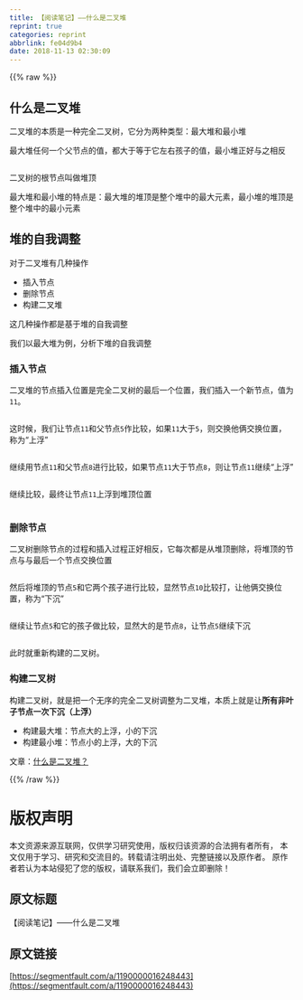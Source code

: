 ```yaml
---
title: 【阅读笔记】——什么是二叉堆
reprint: true
categories: reprint
abbrlink: fe04d9b4
date: 2018-11-13 02:30:09
---
```


{{% raw %}}
<h2>&#x4EC0;&#x4E48;&#x662F;&#x4E8C;&#x53C9;&#x5806;</h2><p>&#x4E8C;&#x53C9;&#x5806;&#x7684;&#x672C;&#x8D28;&#x662F;&#x4E00;&#x79CD;&#x5B8C;&#x5168;&#x4E8C;&#x53C9;&#x6811;&#xFF0C;&#x5B83;&#x5206;&#x4E3A;&#x4E24;&#x79CD;&#x7C7B;&#x578B;&#xFF1A;&#x6700;&#x5927;&#x5806;&#x548C;&#x6700;&#x5C0F;&#x5806;</p><p>&#x6700;&#x5927;&#x5806;&#x4EFB;&#x4F55;&#x4E00;&#x4E2A;&#x7236;&#x8282;&#x70B9;&#x7684;&#x503C;&#xFF0C;&#x90FD;&#x5927;&#x4E8E;&#x7B49;&#x4E8E;&#x5B83;&#x5DE6;&#x53F3;&#x5B69;&#x5B50;&#x7684;&#x503C;&#xFF0C;&#x6700;&#x5C0F;&#x5806;&#x6B63;&#x597D;&#x4E0E;&#x4E4B;&#x76F8;&#x53CD;</p><p><span class="img-wrap"><img data-src="/img/remote/1460000016248446?w=645&amp;h=555" src="https://static.alili.tech/img/remote/1460000016248446?w=645&amp;h=555" alt="" title=""></span></p><p>&#x4E8C;&#x53C9;&#x6811;&#x7684;&#x6839;&#x8282;&#x70B9;&#x53EB;&#x505A;&#x5806;&#x9876;</p><p>&#x6700;&#x5927;&#x5806;&#x548C;&#x6700;&#x5C0F;&#x5806;&#x7684;&#x7279;&#x70B9;&#x662F;&#xFF1A;&#x6700;&#x5927;&#x5806;&#x7684;&#x5806;&#x9876;&#x662F;&#x6574;&#x4E2A;&#x5806;&#x4E2D;&#x7684;&#x6700;&#x5927;&#x5143;&#x7D20;&#xFF0C;&#x6700;&#x5C0F;&#x5806;&#x7684;&#x5806;&#x9876;&#x662F;&#x6574;&#x4E2A;&#x5806;&#x4E2D;&#x7684;&#x6700;&#x5C0F;&#x5143;&#x7D20;</p><h2>&#x5806;&#x7684;&#x81EA;&#x6211;&#x8C03;&#x6574;</h2><p>&#x5BF9;&#x4E8E;&#x4E8C;&#x53C9;&#x5806;&#x6709;&#x51E0;&#x79CD;&#x64CD;&#x4F5C;</p><ul><li>&#x63D2;&#x5165;&#x8282;&#x70B9;</li><li>&#x5220;&#x9664;&#x8282;&#x70B9;</li><li>&#x6784;&#x5EFA;&#x4E8C;&#x53C9;&#x5806;</li></ul><p>&#x8FD9;&#x51E0;&#x79CD;&#x64CD;&#x4F5C;&#x90FD;&#x662F;&#x57FA;&#x4E8E;&#x5806;&#x7684;&#x81EA;&#x6211;&#x8C03;&#x6574;</p><p>&#x6211;&#x4EEC;&#x4EE5;&#x6700;&#x5927;&#x5806;&#x4E3A;&#x4F8B;&#xFF0C;&#x5206;&#x6790;&#x4E0B;&#x5806;&#x7684;&#x81EA;&#x6211;&#x8C03;&#x6574;</p><h3>&#x63D2;&#x5165;&#x8282;&#x70B9;</h3><p>&#x4E8C;&#x53C9;&#x5806;&#x7684;&#x8282;&#x70B9;&#x63D2;&#x5165;&#x4F4D;&#x7F6E;&#x662F;&#x5B8C;&#x5168;&#x4E8C;&#x53C9;&#x6811;&#x7684;&#x6700;&#x540E;&#x4E00;&#x4E2A;&#x4F4D;&#x7F6E;&#xFF0C;&#x6211;&#x4EEC;&#x63D2;&#x5165;&#x4E00;&#x4E2A;&#x65B0;&#x8282;&#x70B9;&#xFF0C;&#x503C;&#x4E3A;<code>11</code>&#x3002;</p><p><span class="img-wrap"><img data-src="/img/remote/1460000016248447?w=813&amp;h=546" src="https://static.alili.tech/img/remote/1460000016248447?w=813&amp;h=546" alt="" title=""></span></p><p>&#x8FD9;&#x65F6;&#x5019;&#xFF0C;&#x6211;&#x4EEC;&#x8BA9;&#x8282;&#x70B9;<code>11</code>&#x548C;&#x7236;&#x8282;&#x70B9;<code>5</code>&#x4F5C;&#x6BD4;&#x8F83;&#xFF0C;&#x5982;&#x679C;<code>11</code>&#x5927;&#x4E8E;<code>5</code>&#xFF0C;&#x5219;&#x4EA4;&#x6362;&#x4ED6;&#x4FE9;&#x4EA4;&#x6362;&#x4F4D;&#x7F6E;&#xFF0C;&#x79F0;&#x4E3A;&#x201C;&#x4E0A;&#x6D6E;&#x201D;</p><p><span class="img-wrap"><img data-src="/img/remote/1460000016248448?w=888&amp;h=586" src="https://static.alili.tech/img/remote/1460000016248448?w=888&amp;h=586" alt="" title=""></span></p><p>&#x7EE7;&#x7EED;&#x7528;&#x8282;&#x70B9;<code>11</code>&#x548C;&#x7236;&#x8282;&#x70B9;<code>8</code>&#x8FDB;&#x884C;&#x6BD4;&#x8F83;&#xFF0C;&#x5982;&#x679C;&#x8282;&#x70B9;<code>11</code>&#x5927;&#x4E8E;&#x8282;&#x70B9;<code>8</code>&#xFF0C;&#x5219;&#x8BA9;&#x8282;&#x70B9;<code>11</code>&#x7EE7;&#x7EED;&#x201C;&#x4E0A;&#x6D6E;&#x201D;</p><p><span class="img-wrap"><img data-src="/img/remote/1460000016248449?w=784&amp;h=588" src="https://static.alili.tech/img/remote/1460000016248449?w=784&amp;h=588" alt="" title=""></span></p><p>&#x7EE7;&#x7EED;&#x6BD4;&#x8F83;&#xFF0C;&#x6700;&#x7EC8;&#x8BA9;&#x8282;&#x70B9;<code>11</code>&#x4E0A;&#x6D6E;&#x5230;&#x5806;&#x9876;&#x4F4D;&#x7F6E;</p><p><span class="img-wrap"><img data-src="/img/remote/1460000016248450?w=765&amp;h=543" src="https://static.alili.tech/img/remote/1460000016248450?w=765&amp;h=543" alt="" title=""></span></p><h3>&#x5220;&#x9664;&#x8282;&#x70B9;</h3><p>&#x4E8C;&#x53C9;&#x6811;&#x5220;&#x9664;&#x8282;&#x70B9;&#x7684;&#x8FC7;&#x7A0B;&#x548C;&#x63D2;&#x5165;&#x8FC7;&#x7A0B;&#x6B63;&#x597D;&#x76F8;&#x53CD;&#xFF0C;&#x5B83;&#x6BCF;&#x6B21;&#x90FD;&#x662F;&#x4ECE;&#x5806;&#x9876;&#x5220;&#x9664;&#xFF0C;&#x5C06;&#x5806;&#x9876;&#x7684;&#x8282;&#x70B9;&#x4E0E;&#x4E0E;&#x6700;&#x540E;&#x4E00;&#x4E2A;&#x8282;&#x70B9;&#x4EA4;&#x6362;&#x4F4D;&#x7F6E;</p><p><span class="img-wrap"><img data-src="/img/remote/1460000016248451?w=948&amp;h=552" src="https://static.alili.tech/img/remote/1460000016248451?w=948&amp;h=552" alt="" title=""></span></p><p>&#x7136;&#x540E;&#x5C06;&#x5806;&#x9876;&#x7684;&#x8282;&#x70B9;<code>5</code>&#x548C;&#x5B83;&#x4E24;&#x4E2A;&#x5B69;&#x5B50;&#x8FDB;&#x884C;&#x6BD4;&#x8F83;&#xFF0C;&#x663E;&#x7136;&#x8282;&#x70B9;<code>10</code>&#x6BD4;&#x8F83;&#x6253;&#xFF0C;&#x8BA9;&#x4ED6;&#x4FE9;&#x4EA4;&#x6362;&#x4F4D;&#x7F6E;&#xFF0C;&#x79F0;&#x4E3A;&#x201C;&#x4E0B;&#x6C89;&#x201D;</p><p><span class="img-wrap"><img data-src="/img/remote/1460000016248452?w=784&amp;h=547" src="https://static.alili.tech/img/remote/1460000016248452?w=784&amp;h=547" alt="" title=""></span></p><p>&#x7EE7;&#x7EED;&#x8BA9;&#x8282;&#x70B9;<code>5</code>&#x548C;&#x5B83;&#x7684;&#x5B69;&#x5B50;&#x505A;&#x6BD4;&#x8F83;&#xFF0C;&#x663E;&#x7136;&#x5927;&#x7684;&#x662F;&#x8282;&#x70B9;<code>8</code>&#xFF0C;&#x8BA9;&#x8282;&#x70B9;<code>5</code>&#x7EE7;&#x7EED;&#x4E0B;&#x6C89;</p><p><span class="img-wrap"><img data-src="/img/remote/1460000016248453?w=894&amp;h=472" src="https://static.alili.tech/img/remote/1460000016248453?w=894&amp;h=472" alt="" title=""></span></p><p>&#x6B64;&#x65F6;&#x5C31;&#x91CD;&#x65B0;&#x6784;&#x5EFA;&#x7684;&#x4E8C;&#x53C9;&#x6811;&#x3002;</p><h3>&#x6784;&#x5EFA;&#x4E8C;&#x53C9;&#x6811;</h3><p>&#x6784;&#x5EFA;&#x4E8C;&#x53C9;&#x6811;&#xFF0C;&#x5C31;&#x662F;&#x628A;&#x4E00;&#x4E2A;&#x65E0;&#x5E8F;&#x7684;&#x5B8C;&#x5168;&#x4E8C;&#x53C9;&#x6811;&#x8C03;&#x6574;&#x4E3A;&#x4E8C;&#x53C9;&#x5806;&#xFF0C;&#x672C;&#x8D28;&#x4E0A;&#x5C31;&#x662F;&#x8BA9;<strong>&#x6240;&#x6709;&#x975E;&#x53F6;&#x5B50;&#x8282;&#x70B9;&#x4E00;&#x6B21;&#x4E0B;&#x6C89;&#xFF08;&#x4E0A;&#x6D6E;&#xFF09;</strong></p><ul><li>&#x6784;&#x5EFA;&#x6700;&#x5927;&#x5806;&#xFF1A;&#x8282;&#x70B9;&#x5927;&#x7684;&#x4E0A;&#x6D6E;&#xFF0C;&#x5C0F;&#x7684;&#x4E0B;&#x6C89;</li><li>&#x6784;&#x5EFA;&#x6700;&#x5C0F;&#x5806;&#xFF1A;&#x8282;&#x70B9;&#x5C0F;&#x7684;&#x4E0A;&#x6D6E;&#xFF0C;&#x5927;&#x7684;&#x4E0B;&#x6C89;</li></ul><p>&#x6587;&#x7AE0;&#xFF1A;<a href="https://mp.weixin.qq.com/s?__biz=MzIxMjE5MTE1Nw==&amp;mid=2653195169&amp;idx=1&amp;sn=dd83d7ef50f4171d78a4d58f447bc520&amp;chksm=8c99f97bbbee706dab2e7a8caeb01450381d699a98166b6159c625566d8dc07eb8783b66a98b&amp;mpshare=1&amp;scene=1&amp;srcid=0903SMnAZRFeCe3Vg9UfBqW0#rd" rel="nofollow noreferrer">&#x4EC0;&#x4E48;&#x662F;&#x4E8C;&#x53C9;&#x5806;&#xFF1F;</a></p>
{{% /raw %}}

# 版权声明
本文资源来源互联网，仅供学习研究使用，版权归该资源的合法拥有者所有，
本文仅用于学习、研究和交流目的。转载请注明出处、完整链接以及原作者。
原作者若认为本站侵犯了您的版权，请联系我们，我们会立即删除！

## 原文标题
【阅读笔记】——什么是二叉堆

## 原文链接
[https://segmentfault.com/a/1190000016248443](https://segmentfault.com/a/1190000016248443)

